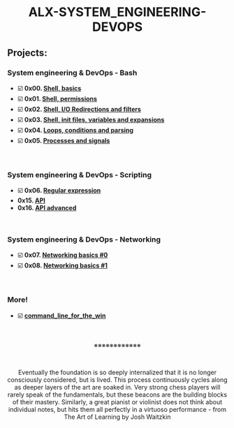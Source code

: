 <h1 align="center"><b>ALX-SYSTEM_ENGINEERING-DEVOPS</b></h1>


## Projects:
### System engineering & DevOps - Bash
- ☑️ **0x00. [Shell, basics](https://github.com/codenvibes/alx-system_engineering-devops/tree/master/0x00-shell_basics)**
- ☑️ **0x01. [Shell, permissions](https://github.com/codenvibes/alx-system_engineering-devops/tree/master/0x01-shell_permissions)**
- ☑️ **0x02. [Shell, I/O Redirections and filters](https://github.com/codenvibes/alx-system_engineering-devops/tree/master/0x02-shell_redirections)**
- ☑️ **0x03. [Shell, init files, variables and expansions](https://github.com/codenvibes/alx-system_engineering-devops/tree/master/0x03-shell_variables_expansions)**
- ☑️ **0x04. [Loops, conditions and parsing](https://github.com/codenvibes/alx-system_engineering-devops/tree/master/0x04-loops_conditions_and_parsing)**
- ☑️ **0x05. [Processes and signals](https://github.com/codenvibes/alx-system_engineering-devops/tree/master/0x05-processes_and_signals)**
<br>

### System engineering & DevOps - Scripting
- ☑️ **0x06. [Regular expression](https://github.com/codenvibes/alx-system_engineering-devops/tree/master/0x06-regular_expressions)**
- **0x15. [API]()**
- **0x16. [API advanced]()**
<br>

### System engineering & DevOps - Networking
- ☑️ **0x07. [Networking basics #0](https://github.com/codenvibes/alx-system_engineering-devops/tree/master/0x07-networking_basics)**
- ☑️ **0x08. [Networking basics #1](https://github.com/codenvibes/alx-system_engineering-devops/tree/master/0x08-networking_basics_2)**
<br>

### More!
- ☑️ **[command_line_for_the_win](https://github.com/codenvibes/alx-system_engineering-devops/tree/master/command_line_for_the_win)**


<br>
<p align="center">※※※※※※※※※※※※</p>
<br>

<p align="center">Eventually the foundation is so deeply internalized that it is no longer consciously considered, but is lived. This process continuously cycles along as deeper layers of the art are soaked in. Very strong chess players will rarely speak of the fundamentals, but these beacons are the building blocks of their mastery. Similarly, a great pianist or violinist does not think about individual notes, but hits them all perfectly in a virtuoso performance - from The Art of Learning by Josh Waitzkin</p>

